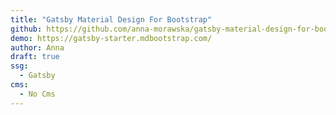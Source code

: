 ```yaml
---
title: "Gatsby Material Design For Bootstrap"
github: https://github.com/anna-morawska/gatsby-material-design-for-bootstrap
demo: https://gatsby-starter.mdbootstrap.com/
author: Anna
draft: true
ssg:
  - Gatsby
cms:
  - No Cms
---
```

